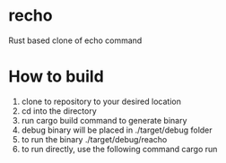# recho
Rust based clone of echo command

# How to build

1. clone to repository to your desired location
2. cd into the directory
3. run cargo build command to generate binary
4. debug binary will be placed in ./target/debug folder
5. to run the binary ./target/debug/reacho <your string>
6. to run directly, use the following command
  cargo run <your string>
